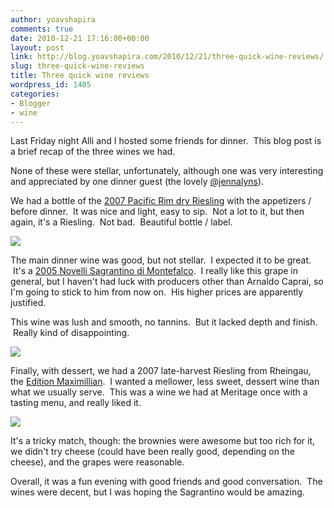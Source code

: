 ```yaml
---
author: yoavshapira
comments: true
date: 2010-12-21 17:16:00+00:00
layout: post
link: http://blog.yoavshapira.com/2010/12/21/three-quick-wine-reviews/
slug: three-quick-wine-reviews
title: Three quick wine reviews
wordpress_id: 1405
categories:
- Blogger
- wine
---
```


Last Friday night Alli and I hosted some friends for dinner.  This blog post is a brief recap of the three wines we had.  
  
None of these were stellar, unfortunately, although one was very interesting and appreciated by one dinner guest (the lovely [@jennalyns](http://twitter.com/#!/jennalyns)).  
  
We had a bottle of the [2007 Pacific Rim dry Riesling](http://winelibrary.com/wines/46301-2007+Pacific+Rim+Dry+Riesling+750ML) with the appetizers / before dinner.  It was nice and light, easy to sip.  Not a lot to it, but then again, it's a Riesling.  Not bad.  Beautiful bottle / label.  
  


[![](http://winelibrary.com/images_btl/46301.png)](http://winelibrary.com/images_btl/46301.png)

  
  
The main dinner wine was good, but not stellar.  I expected it to be great.  It's a [2005 Novelli Sagrantino di Montefalco](http://www.cellartracker.com/wine.asp?iWine=673356).  I really like this grape in general, but I haven't had luck with producers other than Arnaldo Caprai, so I'm going to stick to him from now on.  His higher prices are apparently justified.  
  
This wine was lush and smooth, no tannins.  But it lacked depth and finish.  Really kind of disappointing.  
  


[![](http://www.cellartracker.com/labels/62643.jpg)](http://www.cellartracker.com/labels/62643.jpg)

  
  
Finally, with dessert, we had a 2007 late-harvest Riesling from Rheingau, the [Edition Maximillian](http://www.snooth.com/wine/rheingau-edition-maximilian-riesling-spaetlese-2007/).  I wanted a mellower, less sweet, dessert wine than what we usually serve.  This was a wine we had at Meritage once with a tasting menu, and really liked it.   
  


[![](http://www.cellartracker.com/labels/126768.jpg)](http://www.cellartracker.com/labels/126768.jpg)

  
  
It's a tricky match, though: the brownies were awesome but too rich for it, we didn't try cheese (could have been really good, depending on the cheese), and the grapes were reasonable.  
  
Overall, it was a fun evening with good friends and good conversation.  The wines were decent, but I was hoping the Sagrantino would be amazing.
